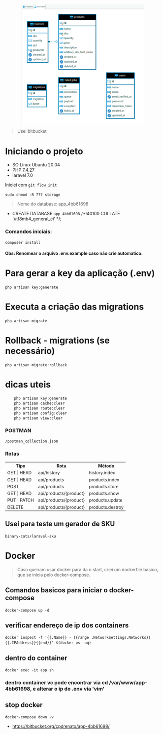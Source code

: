 <p align="center"><img src="2022-03-23_10-16.png" width="400"></p>

> Usei bitbucket

# Iniciando o projeto

- SO Linux Ubuntu 20.04
- PHP 7.4.27 
- laravel 7.0

Iniciei com `git flow init`

`sudo chmod -R 777 storage`

> Nome do database: app_4bb61698
- CREATE DATABASE `app_4bb61698` /*!40100 COLLATE 'utf8mb4_general_ci' */;

### Comandos iniciais:
```
composer install
```

#### Obs: Renomear o arquivo .env.example caso não crie automatico.

# Para gerar a key da aplicação (.env)
`php artisan key:generate`

# Executa a criação das migrations
`php artisan migrate`

# Rollback - migrations (se necessário)
`php artisan migrate:rollback`

# dicas uteis
```
    php artisan key:generate
    php artisan cache:clear
    php artisan route:clear
    php artisan config:clear 
    php artisan view:clear 
```

### POSTMAN
```
/postman_collection.json
```

### Rotas
<table>
  <tr>
    <th>Tipo</th>
    <th>Rota</th>
    <th>Método</th>
  </tr>
  <tr>
    <td>GET | HEAD</td>
    <td>api/history</td>
    <td>history.index</td>
  </tr>
  <tr>
    <td>GET | HEAD</td>
    <td>api/products</td>
    <td>products.index</td>
  </tr>
  <tr>
    <td>POST</td>
    <td>api/products</td>
    <td>products.store</td>
  </tr>
  <tr>
    <td>GET | HEAD</td>
    <td>api/products/{product}</td>
    <td>products.show</td>
  </tr>
  <tr>
    <td>PUT | PATCH</td>
    <td>api/products/{product}</td>
    <td>products.update</td>
  </tr>
  <tr>
    <td>DELETE</td>
    <td>api/products/{product}</td>
    <td>products.destroy</td>
  </tr>
</table>

## Usei para teste um gerador de SKU

`binary-cats/laravel-sku`

# Docker
> Caso queiram usar docker para da o start, criei um dockerfile basico, que se inicia pelo docker-compose.
## Comandos basicos para iniciar o docker-compose
```docker-compose up -d```
## verificar endereço de ip dos containers
```docker inspect -f '{{.Name}} - {{range .NetworkSettings.Networks}}{{.IPAddress}}{{end}}' $(docker ps -aq)```
## dentro do container
```docker exec -it app sh```
### dentro container vc pode encontrar via cd /var/www/app-4bb61698, e alterar o ip do .env via 'vim'


## stop docker
`docker-compose down -v`

- https://bitbucket.org/cpdrenato/app-4bb61698/
